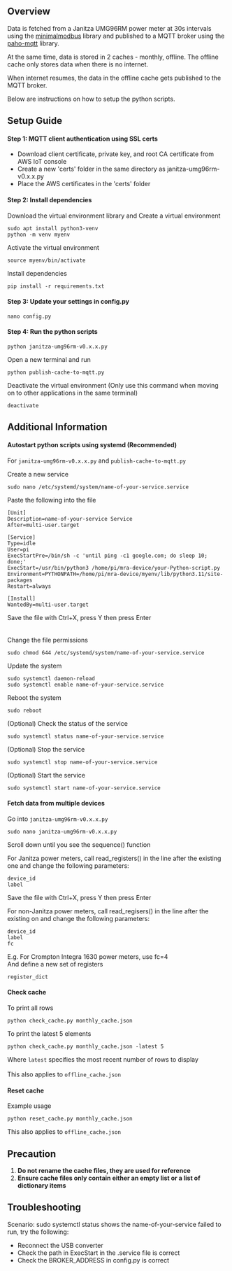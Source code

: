 ## Overview
Data is fetched from a Janitza UMG96RM power meter at 30s intervals using the [minimalmodbus]('https://minimalmodbus.readthedocs.io/en/stable/') library and published to a MQTT broker using the [paho-mqtt]('https://eclipse.dev.paho/files/paho.mqtt.python/html/client.html') library.

At the same time, data is stored in 2 caches - monthly, offline. The offline cache only stores data when there is no internet.

When internet resumes, the data in the offline cache gets published to the MQTT broker.

Below are instructions on how to setup the python scripts.

## Setup Guide

#### Step 1: MQTT client authentication using SSL certs
* Download client certificate, private key, and root CA certificate from AWS IoT console
* Create a new 'certs' folder in the same directory as janitza-umg96rm-v0.x.x.py
* Place the AWS certificates in the 'certs' folder

#### Step 2: Install dependencies
Download the virtual environment library and Create a virtual environment
```
sudo apt install python3-venv
python -m venv myenv
```
Activate the virtual environment
```
source myenv/bin/activate
```
Install dependencies
```
pip install -r requirements.txt
```

#### Step 3: Update your settings in config.py
```
nano config.py
```

#### Step 4: Run the python scripts
```
python janitza-umg96rm-v0.x.x.py
```
Open a new terminal and run
```
python publish-cache-to-mqtt.py
```
Deactivate the virtual environment (Only use this command when moving on to other applications in the same terminal)
```
deactivate
```

## Additional Information

#### Autostart python scripts using systemd (Recommended)
For `janitza-umg96rm-v0.x.x.py` and `publish-cache-to-mqtt.py`

Create a new service
```
sudo nano /etc/systemd/system/name-of-your-service.service
```
Paste the following into the file
```
[Unit]
Description=name-of-your-service Service
After=multi-user.target

[Service]
Type=idle
User=pi
ExecStartPre=/bin/sh -c 'until ping -c1 google.com; do sleep 10; done;'
ExecStart=/usr/bin/python3 /home/pi/mra-device/your-Python-script.py
Environment=PYTHONPATH=/home/pi/mra-device/myenv/lib/python3.11/site-packages
Restart=always

[Install]
WantedBy=multi-user.target
```
Save the file with Ctrl+X, press Y then press Enter<br><br><br>
Change the file permissions
```
sudo chmod 644 /etc/systemd/system/name-of-your-service.service
```
Update the system
```
sudo systemctl daemon-reload
sudo systemctl enable name-of-your-service.service
```
Reboot the system
```
sudo reboot
```
(Optional) Check the status of the service
```
sudo systemctl status name-of-your-service.service
```
(Optional) Stop the service
```
sudo systemctl stop name-of-your-service.service
```
(Optional) Start the service
```
sudo systemctl start name-of-your-service.service

```
#### Fetch data from multiple devices
Go into `janitza-umg96rm-v0.x.x.py`
```
sudo nano janitza-umg96rm-v0.x.x.py
```
Scroll down until you see the sequence() function <br>

For Janitza power meters, call read_registers() in the line after the existing one and change the following parameters:
```
device_id
label
```
Save the file with Ctrl+X, press Y then press Enter <br>

For non-Janitza power meters, call read_regisers() in the line after the existing on and change the following parameters:
```
device_id
label
fc
```
E.g. For Crompton Integra 1630 power meters, use fc=4 <br>
And define a new set of registers
```
register_dict
```

#### Check cache
To print all rows
```
python check_cache.py monthly_cache.json
```
To print the latest 5 elements
```
python check_cache.py monthly_cache.json -latest 5
```
Where `latest` specifies the most recent number of rows to display <br><br>
This also applies to `offline_cache.json`

#### Reset cache
Example usage
```
python reset_cache.py monthly_cache.json
```
This also applies to `offline_cache.json`

## Precaution
1. **Do not rename the cache files, they are used for reference**<br>
2. **Ensure cache files only contain either an empty list or a list of dictionary items**

## Troubleshooting
Scenario: sudo systemctl status shows the name-of-your-service failed to run, try the following:
* Reconnect the USB converter
* Check the path in ExecStart in the .service file is correct
* Check the BROKER_ADDRESS in config.py is correct
